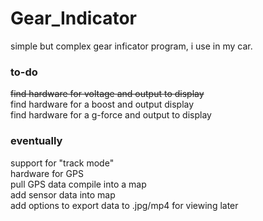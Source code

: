 # Gear_Indicator
simple but complex gear inficator program, i use in my car.


### to-do
~~find hardware for voltage and output to display~~  
find hardware for a boost and output display  
find hardware for a g-force and output to display  

### eventually 
support for "track mode"  
hardware for GPS   
pull GPS data compile into a map  
add sensor data into map  
add options to export data to .jpg/mp4 for viewing later  
